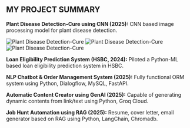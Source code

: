## MY PROJECT SUMMARY

**Plant Disease Detection-Cure using CNN (2025):** 
CNN based image processing model for plant disease detection.

![Plant Disease Detection-Cure](/images/Project_1_Picture1.png)
![Plant Disease Detection-Cure](/images/Project_1_Picture2.png)
![Plant Disease Detection-Cure](/images/Project_1_Picture3.png)

**Loan Eligibility Prediction System (HSBC, 2024):** 
Piloted a Python-ML based loan eligibility prediction system in HSBC.

**NLP Chatbot & Order Management System (2025):** 
Fully functional ORM system using Python, Dialogflow, MySQL, FastAPI.

**Automatic Content Creator using GenAI (2025):** 
Capable of generating dynamic contents from link/text using Python, Groq Cloud.

**Job Hunt Automation using RAG (2025):** 
Resume, cover letter, email generator based on RAG using Python, LangChain, Chromadb.
